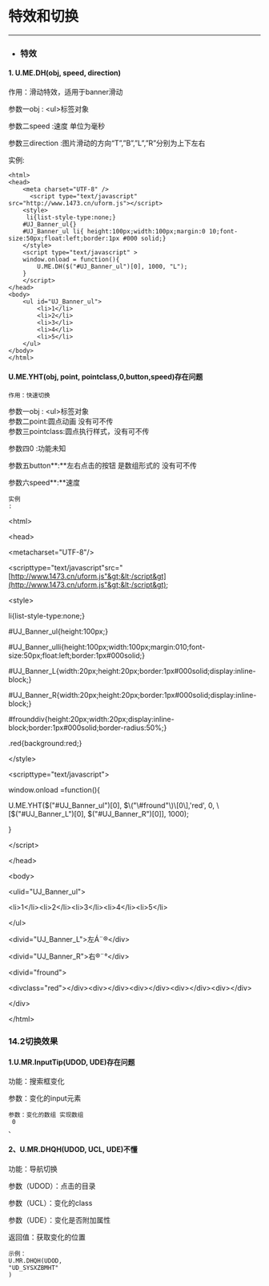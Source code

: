 # 特效和切换

---

* ### 特效

#### 1. U.ME.DH\(obj, speed, direction\)

作用：滑动特效，适用于banner滑动

参数一obj : &lt;ul&gt;标签对象

参数二speed :速度 单位为毫秒

参数三direction :图片滑动的方向“T”,”B”,”L”,”R”分别为上下左右

实例:

```
<html>
<head>
	<meta charset="UTF-8" />
	  <script type="text/javascript" src="http://www.1473.cn/uform.js"></script>
	<style>
	 li{list-style-type:none;}
	#UJ_Banner_ul{}
	#UJ_Banner_ul li{ height:100px;width:100px;margin:0 10;font-size:50px;float:left;border:1px #000 solid;}
	</style>
	<script type="text/javascript" >
	window.onload = function(){
		U.ME.DH($("#UJ_Banner_ul")[0], 1000, "L");
	}
	</script>
</head>
<body>
    <ul id="UJ_Banner_ul">
        <li>1</li>
        <li>2</li>
        <li>3</li>
        <li>4</li>
        <li>5</li>
    </ul>
</body>
</html>

```

#### U.ME.YHT\(obj, point, pointclass,0,button,speed\)存在问题

```
作用：快速切换
```

参数一obj : &lt;ul&gt;标签对象  
参数二point:圆点动画 没有可不传  
参数三pointclass:圆点执行样式，没有可不传

参数四0 :功能未知

参数五button**:**左右点击的按钮 是数组形式的 没有可不传

参数六speed**:**速度

```
实例 
:
```

&lt;html&gt;

&lt;head&gt;

&lt;metacharset="UTF-8"/&gt;

&lt;scripttype="text/javascript"src="[http://www.1473.cn/uform.js"&gt;&lt;/script&gt](http://www.1473.cn/uform.js"&gt;&lt;/script&gt);

&lt;style&gt;

li{list-style-type:none;}

\#UJ\_Banner\_ul{height:100px;}

\#UJ\_Banner\_ulli{height:100px;width:100px;margin:010;font-size:50px;float:left;border:1px\#000solid;}

\#UJ\_Banner\_L{width:20px;height:20px;border:1px\#000solid;display:inline-block;}

\#UJ\_Banner\_R{width:20px;height:20px;border:1px\#000solid;display:inline-block;}

\#frounddiv{height:20px;width:20px;display:inline-block;border:1px\#000solid;border-radius:50%;}

.red{background:red;}

&lt;/style&gt;

&lt;scripttype="text/javascript"&gt;

window.onload =function\(\){

U.ME.YHT\($\("\#UJ\_Banner\_ul"\)\[0\], $\("\#fround"\)\[0\],'red', 0, \[$\("\#UJ\_Banner\_L"\)\[0\], $\("\#UJ\_Banner\_R"\)\[0\]\], 1000\);

}

&lt;/script&gt;

&lt;/head&gt;

&lt;body&gt;

&lt;ulid="UJ\_Banner\_ul"&gt;

&lt;li&gt;1&lt;/li&gt;&lt;li&gt;2&lt;/li&gt;&lt;li&gt;3&lt;/li&gt;&lt;li&gt;4&lt;/li&gt;&lt;li&gt;5&lt;/li&gt;

&lt;/ul&gt;

&lt;divid="UJ\_Banner\_L"&gt;左Á¨®&lt;/div&gt;

&lt;divid="UJ\_Banner\_R"&gt;右®¨°&lt;/div&gt;

&lt;divid="fround"&gt;

&lt;divclass="red"&gt;&lt;/div&gt;&lt;div&gt;&lt;/div&gt;&lt;div&gt;&lt;/div&gt;&lt;div&gt;&lt;/div&gt;&lt;div&gt;&lt;/div&gt;

&lt;/div&gt;

&lt;/html&gt;

### 14.2切换效果

#### 1.U.MR.InputTip\(UDOD, UDE\)存在问题

功能：搜索框变化

参数：变化的input元素

```
参数：变化的数组 实现数组
 0 
、
```

#### 2、U.MR.DHQH\(UDOD, UCL, UDE\)不懂

功能：导航切换

参数（UDOD）：点击的目录

参数（UCL）：变化的class

参数（UDE）：变化是否附加属性

返回值：获取变化的位置

```
示例：
U.MR.DHQH(UDOD, 
"UD_SYSXZBMHT"
)
```



